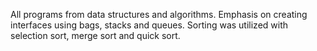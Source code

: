 All programs from data structures and algorithms. 
Emphasis on creating interfaces using bags, stacks and queues.
Sorting was utilized with selection sort, merge sort and quick sort.
